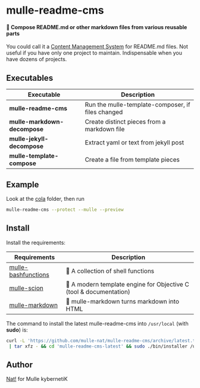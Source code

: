 # mulle-readme-cms

#### 🦋 Compose README.md or other markdown files from various reusable parts

You could call it a [Content Management System](https://de.wikipedia.org/wiki/Content-Management-System)
for README.md files. Not useful if you have only one project to maintain.
Indispensable when you have dozens of projects.



## Executables

| Executable                   | Description
|------------------------------|--------------------------------------------
| **mulle-readme-cms**         | Run the mulle-template-composer, if files changed
| **mulle-markdown-decompose** | Create distinct pieces from a markdown file
| **mulle-jekyll-decompose**   | Extract yaml or text from jekyll post
| **mulle-template-compose**   | Create a file from template pieces


## Example

Look at the [cola](cola) folder, then run

``` sh
mulle-readme-cms --protect --mulle --preview
```







## Install

Install the requirements:

| Requirements                                 | Description
|----------------------------------------------|-----------------------
| [mulle-bashfunctions](https://github.com/mulle-nat/mulle-bashfunctions)             | 🥊 A collection of shell functions
| [mulle-scion](https://github.com/MulleWeb/mulle-scion)             | 🌱 A modern template engine for Objective C (tool & documentation) 
| [mulle-markdown](https://github.com/MulleWeb/mulle-markdown)             | 👯 mulle-markdown turns markdown into HTML


The command to install the latest mulle-readme-cms into
`/usr/local` (with **sudo**) is:

``` bash
curl -L 'https://github.com/mulle-nat/mulle-readme-cms/archive/latest.tar.gz' \
 | tar xfz - && cd 'mulle-readme-cms-latest' && sudo ./bin/installer /usr/local
```



## Author

[Nat!](https://mulle-kybernetik.com/weblog) for Mulle kybernetiK  


